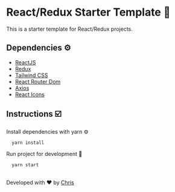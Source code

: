 
# React/Redux Starter Template 🚀

This is a starter template for React/Redux projects.

  
## Dependencies ⚙️

 - [ReactJS](https://reactjs.org/)
 - [Redux](https://redux.js.org/)
 - [Tailwind CSS](https://tailwindcss.com/)
 - [React Router Dom](https://reactrouter.com/web/guides/quick-start)
 - [Axios](https://axios-http.com/)
 - [React Icons](https://react-icons.github.io/react-icons)

  
## Instructions ☑️

Install dependencies with yarn ⚙️

```bash 
  yarn install
```

Run project for development 🚧

```bash 
  yarn start
```

## 
Developed with ❤️ by [Chris](https://github.com/Chris-specs)

  